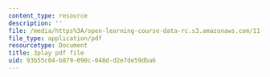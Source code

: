 ```yaml
---
content_type: resource
description: ''
file: /media/https%3A/open-learning-course-data-rc.s3.amazonaws.com/11-384-malaysia-sustainable-cities-practicum-spring-2018/93b55c04b879090c048dd2e7de59dba6_zqG5N0ixkak.pdf
file_type: application/pdf
resourcetype: Document
title: 3play pdf file
uid: 93b55c04-b879-090c-048d-d2e7de59dba6
---
```

